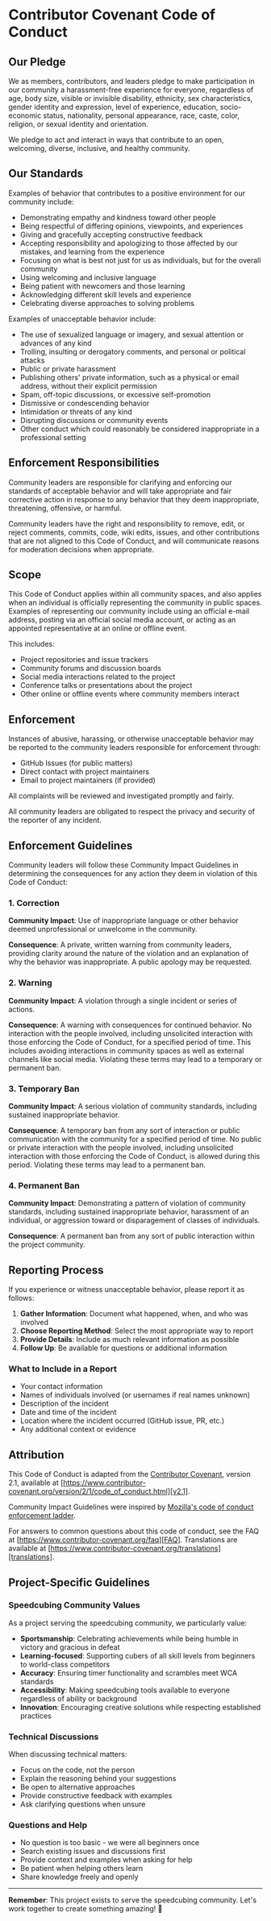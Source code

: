 # Contributor Covenant Code of Conduct

## Our Pledge

We as members, contributors, and leaders pledge to make participation in our
community a harassment-free experience for everyone, regardless of age, body
size, visible or invisible disability, ethnicity, sex characteristics, gender
identity and expression, level of experience, education, socio-economic status,
nationality, personal appearance, race, caste, color, religion, or sexual
identity and orientation.

We pledge to act and interact in ways that contribute to an open, welcoming,
diverse, inclusive, and healthy community.

## Our Standards

Examples of behavior that contributes to a positive environment for our
community include:

* Demonstrating empathy and kindness toward other people
* Being respectful of differing opinions, viewpoints, and experiences
* Giving and gracefully accepting constructive feedback
* Accepting responsibility and apologizing to those affected by our mistakes,
  and learning from the experience
* Focusing on what is best not just for us as individuals, but for the overall
  community
* Using welcoming and inclusive language
* Being patient with newcomers and those learning
* Acknowledging different skill levels and experience
* Celebrating diverse approaches to solving problems

Examples of unacceptable behavior include:

* The use of sexualized language or imagery, and sexual attention or advances of
  any kind
* Trolling, insulting or derogatory comments, and personal or political attacks
* Public or private harassment
* Publishing others' private information, such as a physical or email address,
  without their explicit permission
* Spam, off-topic discussions, or excessive self-promotion
* Dismissive or condescending behavior
* Intimidation or threats of any kind
* Disrupting discussions or community events
* Other conduct which could reasonably be considered inappropriate in a
  professional setting

## Enforcement Responsibilities

Community leaders are responsible for clarifying and enforcing our standards of
acceptable behavior and will take appropriate and fair corrective action in
response to any behavior that they deem inappropriate, threatening, offensive,
or harmful.

Community leaders have the right and responsibility to remove, edit, or reject
comments, commits, code, wiki edits, issues, and other contributions that are
not aligned to this Code of Conduct, and will communicate reasons for moderation
decisions when appropriate.

## Scope

This Code of Conduct applies within all community spaces, and also applies when
an individual is officially representing the community in public spaces.
Examples of representing our community include using an official e-mail address,
posting via an official social media account, or acting as an appointed
representative at an online or offline event.

This includes:

* Project repositories and issue trackers
* Community forums and discussion boards  
* Social media interactions related to the project
* Conference talks or presentations about the project
* Other online or offline events where community members interact

## Enforcement

Instances of abusive, harassing, or otherwise unacceptable behavior may be
reported to the community leaders responsible for enforcement through:

* GitHub Issues (for public matters)
* Direct contact with project maintainers
* Email to project maintainers (if provided)

All complaints will be reviewed and investigated promptly and fairly.

All community leaders are obligated to respect the privacy and security of the
reporter of any incident.

## Enforcement Guidelines

Community leaders will follow these Community Impact Guidelines in determining
the consequences for any action they deem in violation of this Code of Conduct:

### 1. Correction

**Community Impact**: Use of inappropriate language or other behavior deemed
unprofessional or unwelcome in the community.

**Consequence**: A private, written warning from community leaders, providing
clarity around the nature of the violation and an explanation of why the
behavior was inappropriate. A public apology may be requested.

### 2. Warning

**Community Impact**: A violation through a single incident or series of
actions.

**Consequence**: A warning with consequences for continued behavior. No
interaction with the people involved, including unsolicited interaction with
those enforcing the Code of Conduct, for a specified period of time. This
includes avoiding interactions in community spaces as well as external channels
like social media. Violating these terms may lead to a temporary or permanent
ban.

### 3. Temporary Ban

**Community Impact**: A serious violation of community standards, including
sustained inappropriate behavior.

**Consequence**: A temporary ban from any sort of interaction or public
communication with the community for a specified period of time. No public or
private interaction with the people involved, including unsolicited interaction
with those enforcing the Code of Conduct, is allowed during this period.
Violating these terms may lead to a permanent ban.

### 4. Permanent Ban

**Community Impact**: Demonstrating a pattern of violation of community
standards, including sustained inappropriate behavior, harassment of an
individual, or aggression toward or disparagement of classes of individuals.

**Consequence**: A permanent ban from any sort of public interaction within the
project community.

## Reporting Process

If you experience or witness unacceptable behavior, please report it as follows:

1. **Gather Information**: Document what happened, when, and who was involved
2. **Choose Reporting Method**: Select the most appropriate way to report
3. **Provide Details**: Include as much relevant information as possible
4. **Follow Up**: Be available for questions or additional information

### What to Include in a Report

* Your contact information
* Names of individuals involved (or usernames if real names unknown)
* Description of the incident
* Date and time of the incident
* Location where the incident occurred (GitHub issue, PR, etc.)
* Any additional context or evidence

## Attribution

This Code of Conduct is adapted from the [Contributor Covenant][homepage],
version 2.1, available at
[https://www.contributor-covenant.org/version/2/1/code_of_conduct.html][v2.1].

Community Impact Guidelines were inspired by
[Mozilla's code of conduct enforcement ladder][Mozilla CoC].

For answers to common questions about this code of conduct, see the FAQ at
[https://www.contributor-covenant.org/faq][FAQ]. Translations are available at
[https://www.contributor-covenant.org/translations][translations].

[homepage]: https://www.contributor-covenant.org
[v2.1]: https://www.contributor-covenant.org/version/2/1/code_of_conduct.html
[Mozilla CoC]: https://github.com/mozilla/diversity
[FAQ]: https://www.contributor-covenant.org/faq
[translations]: https://www.contributor-covenant.org/translations

## Project-Specific Guidelines

### Speedcubing Community Values

As a project serving the speedcubing community, we particularly value:

* **Sportsmanship**: Celebrating achievements while being humble in victory and gracious in defeat
* **Learning-focused**: Supporting cubers of all skill levels from beginners to world-class competitors
* **Accuracy**: Ensuring timer functionality and scrambles meet WCA standards
* **Accessibility**: Making speedcubing tools available to everyone regardless of ability or background
* **Innovation**: Encouraging creative solutions while respecting established practices

### Technical Discussions

When discussing technical matters:

* Focus on the code, not the person
* Explain the reasoning behind your suggestions
* Be open to alternative approaches
* Provide constructive feedback with examples
* Ask clarifying questions when unsure

### Questions and Help

* No question is too basic - we were all beginners once
* Search existing issues and discussions first
* Provide context and examples when asking for help
* Be patient when helping others learn
* Share knowledge freely and openly

---

**Remember**: This project exists to serve the speedcubing community. Let's work together to create something amazing! 🎲
